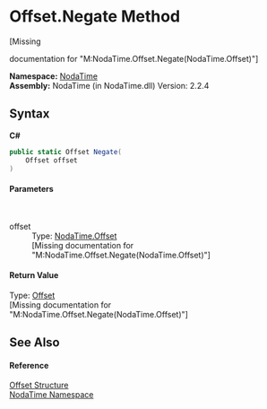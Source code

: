 # Offset.Negate Method 
 

\[Missing <summary> documentation for "M:NodaTime.Offset.Negate(NodaTime.Offset)"\]

**Namespace:**&nbsp;<a href="N_NodaTime">NodaTime</a><br />**Assembly:**&nbsp;NodaTime (in NodaTime.dll) Version: 2.2.4

## Syntax

**C#**<br />
``` C#
public static Offset Negate(
	Offset offset
)
```


#### Parameters
&nbsp;<dl><dt>offset</dt><dd>Type: <a href="T_NodaTime_Offset">NodaTime.Offset</a><br />\[Missing <param name="offset"/> documentation for "M:NodaTime.Offset.Negate(NodaTime.Offset)"\]</dd></dl>

#### Return Value
Type: <a href="T_NodaTime_Offset">Offset</a><br />\[Missing <returns> documentation for "M:NodaTime.Offset.Negate(NodaTime.Offset)"\]

## See Also


#### Reference
<a href="T_NodaTime_Offset">Offset Structure</a><br /><a href="N_NodaTime">NodaTime Namespace</a><br />